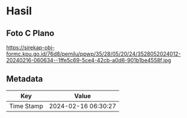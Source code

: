 # Hasil

## Foto C Plano

https://sirekap-obj-formc.kpu.go.id/76d8/pemilu/ppwp/35/28/05/20/24/3528052024012-20240216-060634--1ffe5c69-5ce4-42cb-a0d6-901b1be4558f.jpg


## Metadata

| Key        | Value               |
| ---------- | ------------------- |
| Time Stamp | 2024-02-16 06:30:27 |



